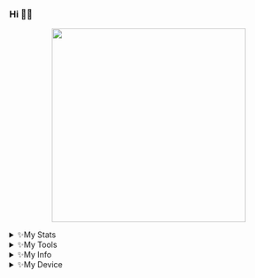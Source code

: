 ### Hi 👋👋

<p align='Middle'><a href='https://t.me/Kartikay_bhasin'><img src='https://media1.tenor.com/images/73c30c771d758437b67f727452b73f4e/tenor.gif' width='350"'></a></p>

<details>
<summary>✨My Stats</summary><p align='middle'><img src='https://github-readme-stats.vercel.app/api?username=Kartikay22&show_icons=true&theme=midnight-purple' width='500"'></p>
<p align='middle'><img src='https://github-readme-streak-stats.herokuapp.com/?user=Kartikay22&theme=midnight-purple&show_icon=true' width='500"'></p> <p align='middle'><img src='https://komarev.com/ghpvc/?username=Kartikay22&label=My%20Profile%20Views&color=blueviolet&style=plastic' width='175"'></p>
</details>
<details>
  <summary>✨My Tools</summary>

<p align='middle'><img src='https://github-readme-stats.vercel.app/api/top-langs/?username=Kartikay22&theme=midnight-purple' width='300"' height='300"'></p><p align ="middle">
  <br />
  <code><img width="20%"  src="https://www.vectorlogo.zone/logos/json/json-ar21.svg"></code>
  <code><img width="20%"   src="https://www.vectorlogo.zone/logos/git-scm/git-scm-ar21.svg"></code>
  <code><img width="20%"   src="https://www.vectorlogo.zone/logos/python/python-ar21.svg"></code>
  <br />
  <code><img width="20%"  src="https://www.vectorlogo.zone/logos/mysql/mysql-ar21.svg"></code>
  <code><img width="20%"  src="https://www.vectorlogo.zone/logos/sqlite/sqlite-ar21.svg"></code>
  <code><img width="20%"  src="https://www.vectorlogo.zone/logos/firebase/firebase-ar21.svg"></code>
  <br />
  <code><img width="20%"  src="https://www.vectorlogo.zone/logos/w3_html5/w3_html5-ar21.svg"></code>
  <code><img width="20%"  src="https://www.vectorlogo.zone/logos/github/github-ar21.svg"></code>
  <code><img width="20%"  src="https://www.vectorlogo.zone/logos/gitlab/gitlab-ar21.svg"></code>
  <br>
</p>  
</details>

<details>
<summary>✨My Info</summary>

### About Me-

- State- India, Maharashtra

- Class- 11th

- I’m currently learning Python Pyrogram

- I'm looking to collab with you ;D

- Ask me about anything, i'll try to help you out :D

- Fun-Fact: I'm a learner ;D

- Reach me at [Telegram](https://t.me/Kartikay_bhasin)


- fav. DJ- Alan Walker <p align='centre'><a href='https://www.instagram.com/alanwalkermusic/'><img src='https://telegra.ph/file/379a29bcd73a448e0aa33.jpg' width='125"'></a></p>

- Fav Singer-Julie Bergan <p align='centre'><a href='https://www.instagram.com/juliebergan/'><img src='https://telegra.ph/file/aef4ea32e854169205421.jpg' width='125"'></a></p> 

- Fav. Song- Ignite, Diamond Heart, Different World, etc.....
  <img align="bottom" src="https://now-playing-codestackr.vercel.app/api/spotify-playing" alt="Ignite Spotify Playing" width="470" />

</details>
<details>
  <summary>✨My Device</summary>

- HP Pavilion 15 T a low end laptop 😂😂😂


- No more than this, now follow me and get lost xD
  </details>





